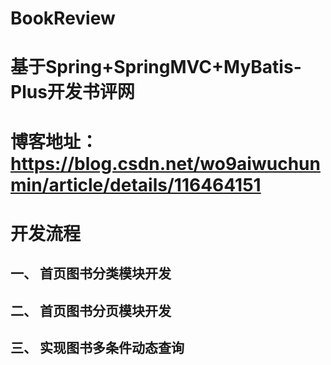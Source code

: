 # BookReview
# 基于Spring+SpringMVC+MyBatis-Plus开发书评网

# 博客地址：https://blog.csdn.net/wo9aiwuchunmin/article/details/116464151

# 开发流程
## 一、 首页图书分类模块开发

## 二、 首页图书分页模块开发

## 三、 实现图书多条件动态查询
